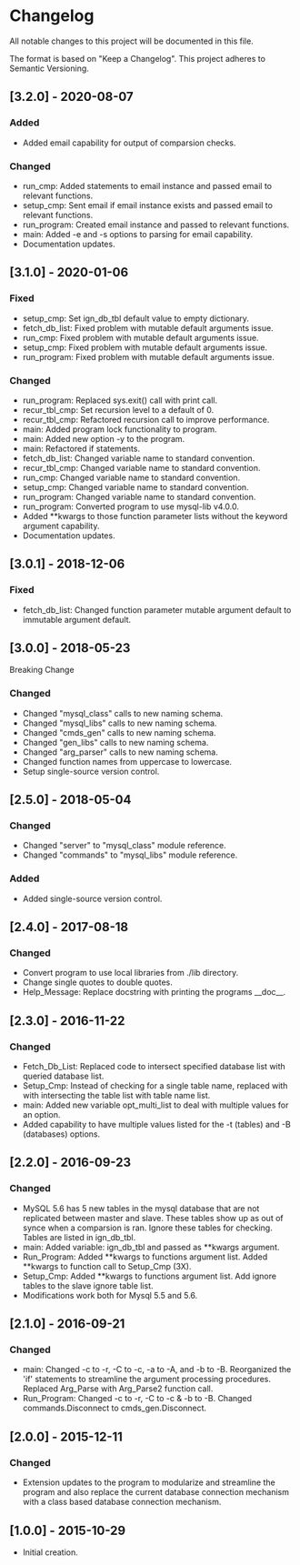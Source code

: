 # Changelog
All notable changes to this project will be documented in this file.

The format is based on "Keep a Changelog".  This project adheres to Semantic Versioning.


## [3.2.0] - 2020-08-07
### Added
- Added email capability for output of comparsion checks.

### Changed
- run_cmp:  Added statements to email instance and passed email to relevant functions.
- setup_cmp:  Sent email if email instance exists and passed email to relevant functions.
- run_program:  Created email instance and passed to relevant functions.
- main:  Added -e and -s options to parsing for email capability.
- Documentation updates.


## [3.1.0] - 2020-01-06
### Fixed
- setup_cmp:  Set ign_db_tbl default value to empty dictionary.
- fetch_db_list:  Fixed problem with mutable default arguments issue.
- run_cmp:  Fixed problem with mutable default arguments issue.
- setup_cmp:  Fixed problem with mutable default arguments issue.
- run_program:  Fixed problem with mutable default arguments issue.

### Changed
- run_program:  Replaced sys.exit() call with print call.
- recur_tbl_cmp: Set recursion level to a default of 0.
- recur_tbl_cmp: Refactored recursion call to improve performance.
- main:  Added program lock functionality to program.
- main:  Added new option -y to the program.
- main:  Refactored if statements.
- fetch_db_list:  Changed variable name to standard convention.
- recur_tbl_cmp:  Changed variable name to standard convention.
- run_cmp:  Changed variable name to standard convention.
- setup_cmp:  Changed variable name to standard convention.
- run_program:  Changed variable name to standard convention.
- run_program:  Converted program to use mysql-lib v4.0.0.
- Added \*\*kwargs to those function parameter lists without the keyword argument capability.
- Documentation updates.


## [3.0.1] - 2018-12-06
### Fixed
- fetch_db_list:  Changed function parameter mutable argument default to immutable argument default.


## [3.0.0] - 2018-05-23
Breaking Change

### Changed
- Changed "mysql_class" calls to new naming schema.
- Changed "mysql_libs" calls to new naming schema.
- Changed "cmds_gen" calls to new naming schema.
- Changed "gen_libs" calls to new naming schema.
- Changed "arg_parser" calls to new naming schema.
- Changed function names from uppercase to lowercase.
- Setup single-source version control.


## [2.5.0] - 2018-05-04
### Changed
- Changed "server" to "mysql_class" module reference.
- Changed "commands" to "mysql_libs" module reference.

### Added
- Added single-source version control.


## [2.4.0] - 2017-08-18
### Changed
- Convert program to use local libraries from ./lib directory.
- Change single quotes to double quotes.
- Help_Message:  Replace docstring with printing the programs \_\_doc\_\_.


## [2.3.0] - 2016-11-22
### Changed
- Fetch_Db_List:  Replaced code to intersect specified database list with queried database list.
- Setup_Cmp:  Instead of checking for a single table name, replaced with with intersecting the table list with table name list.
- main:  Added new variable opt_multi_list to deal with multiple values for an option.
- Added capability to have multiple values listed for the -t (tables) and -B (databases) options.


## [2.2.0] - 2016-09-23
### Changed
- MySQL 5.6 has 5 new tables in the mysql database that are not replicated between master and slave.  These tables show up as out of synce when a comparsion is ran.  Ignore these tables for checking.  Tables are listed in ign_db_tbl.
- main:  Added variable: ign_db_tbl and passed as \*\*kwargs argument.
- Run_Program:  Added \*\*kwargs to functions argument list.  Added \*\*kwargs to function call to Setup_Cmp (3X).
- Setup_Cmp:  Added \*\*kwargs to functions argument list.  Add ignore tables to the slave ignore table list.
- Modifications work both for Mysql 5.5 and 5.6.


## [2.1.0] - 2016-09-21
### Changed
- main:  Changed -c to -r, -C to -c, -a to -A, and -b to -B.  Reorganized the 'if' statements to streamline the argument processing procedures.  Replaced Arg_Parse with Arg_Parse2 function call.
- Run_Program:  Changed -c to -r, -C to -c & -b to -B.  Changed commands.Disconnect to cmds_gen.Disconnect.


## [2.0.0] - 2015-12-11
### Changed
- Extension updates to the program to modularize and streamline the program and also replace the current database connection mechanism with a class based database connection mechanism.


## [1.0.0] - 2015-10-29
- Initial creation.

